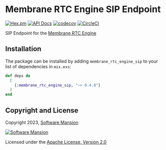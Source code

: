 # Membrane RTC Engine SIP Endpoint

[![Hex.pm](https://img.shields.io/hexpm/v/membrane_rtc_engine_sip.svg)](https://hex.pm/packages/membrane_rtc_engine_sip)
[![API Docs](https://img.shields.io/badge/api-docs-yellow.svg?style=flat)](https://hexdocs.pm/membrane_rtc_engine_sip)
[![codecov](https://codecov.io/gh/jellyfish-dev/membrane_rtc_engine/branch/master/graph/badge.svg?token=9F1XHHUY2B)](https://codecov.io/gh/jellyfish-dev/membrane_rtc_engine)
[![CircleCI](https://circleci.com/gh/jellyfish-dev/membrane_rtc_engine.svg?style=svg)](https://circleci.com/gh/jellyfish-dev/membrane_rtc_engine)

SIP Endpoint for the [Membrane RTC Engine](https://github.com/jellyfish-dev/membrane_rtc_engine)

## Installation

The package can be installed by adding `membrane_rtc_engine_sip` to your list of dependencies in `mix.exs`:

```elixir
def deps do
  [
    {:membrane_rtc_engine_sip, "~> 0.4.0"}
  ]
end
```

## Copyright and License

Copyright 2023, [Software Mansion](https://swmansion.com/?utm_source=git&utm_medium=readme&utm_campaign=membrane_rtc_engine)

[![Software Mansion](https://logo.swmansion.com/logo?color=white&variant=desktop&width=200&tag=membrane-github)](https://swmansion.com/?utm_source=git&utm_medium=readme&utm_campaign=membrane_rtc_engine)

Licensed under the [Apache License, Version 2.0](LICENSE)
